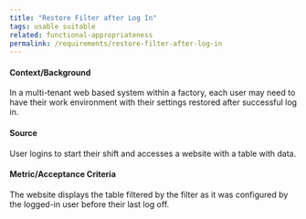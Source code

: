 ```yaml
---
title: "Restore Filter after Log In"
tags: usable suitable
related: functional-appropriateness
permalink: /requirements/restore-filter-after-log-in
---
```


<div class="quality-requirement" markdown="1">

#### Context/Background

In a multi-tenant web based system within a factory, each user may need to have their work environment with their settings restored after successful log in.

#### Source

User logins to start their shift and accesses a website with a table with data.

#### Metric/Acceptance Criteria

The website displays the table filtered by the filter as it was configured by the logged-in user before their last log off.

</div><br>
